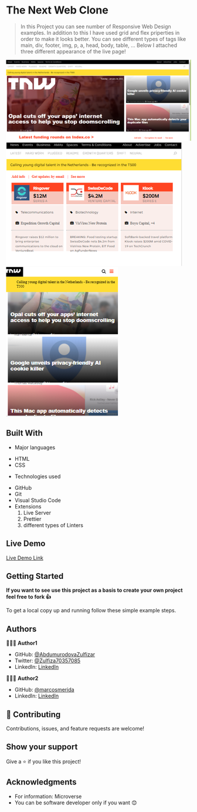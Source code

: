 # The Next Web Clone

> In this Project you can see number of Responsive Web Design examples.
> In addition to this I have used grid and flex priperties in order to make it looks better.
> You can see different types of tags like main, div, footer, img, p, a, head, body, table, ...
> Below I attached three different appearance of the live page!

![screenshot](./next-web-images/live-preview1.PNG)
![screenshot](./next-web-images/live-.PNG)
![screenshot](./next-web-images/live-preview2.PNG)

## Built With

- Major languages
<ul>
<li>HTML</li>
<li>CSS</li>
</ul>

- Technologies used
<ul>
<li>GitHub</li>
<li>Git</li>
<li>Visual Studio Code</li>
<li>Extensions
<ol>
<li>Live Server</li>
<li>Prettier</li>
<li>different types of Linters</li>
</ol>
</li>
</ul>

## Live Demo

[Live Demo Link](https://abdumurodovazulfizar.github.io/Next-web-repo/)

## Getting Started

**If you want to see use this project as a basis to create your own project feel free to fork 👍**

To get a local copy up and running follow these simple example steps.

## Authors

👩🏻‍💼 **Author1**

- GitHub: [@AbdumurodovaZulfizar](https://github.com/AbdumurodovaZulfizar)
- Twitter: [@Zulfiza70357085](https://twitter.com/Zulfiza70357085)
- LinkedIn: [LinkedIn](https://www.linkedin.com/in/zulfizar-abdumurodova-a61527206/)

🧑‍🦱💼 **Author2**

- GitHub: [@marcosmerida](https://github.com/marcosmerida)
- LinkedIn: [LinkedIn](https://www.linkedin.com/in/marcos-merida-219437206/)


## 🤝 Contributing

Contributions, issues, and feature requests are welcome!

## Show your support

Give a ⭐️ if you like this project!

## Acknowledgments

- For information: Microverse
- You can be software developer only if you want 😊
